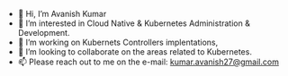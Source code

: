 - 👋 Hi, I’m Avanish Kumar
- 👀 I’m interested in Cloud Native & Kubernetes Administration & Development.
- 🌱 I’m working on Kubernets Controllers implentations,
- 💞️ I’m looking to collaborate on the areas related to Kubernetes.
- 📫 Please reach out to me on the e-mail: kumar.avanish27@gmail.com

<!---
kumaravanish/kumaravanish is a ✨ special ✨ repository because its `README.md` (this file) appears on your GitHub profile.
You can click the Preview link to take a look at your changes.
--->
